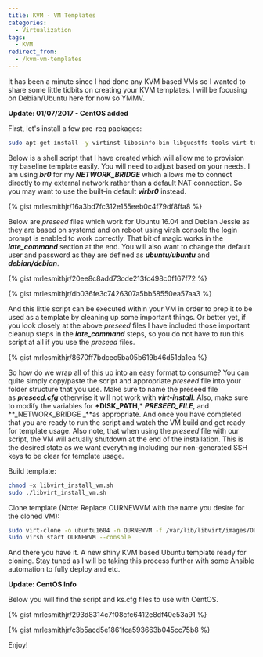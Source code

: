 ```yaml
---
title: KVM - VM Templates
categories:
  - Virtualization
tags:
  - KVM
redirect_from:
  - /kvm-vm-templates
---
```


It has been a minute since I had done any KVM based VMs so I wanted to
share some little tidbits on creating your KVM templates. I will be
focusing on Debian/Ubuntu here for now so YMMV.

**Update: 01/07/2017 - CentOS added**

First, let's install a few pre-req packages:

```bash
sudo apt-get install -y virtinst libosinfo-bin libguestfs-tools virt-top
```

Below is a shell script that I have created which will allow me to
provision my baseline template easily. You will need to adjust based on
your needs. I am using **_br0_** for my **_NETWORK_BRIDGE_** which
allows me to connect directly to my external network rather than a
default NAT connection. So you may want to use the built-in
default **_virbr0_** instead.

{% gist mrlesmithjr/16a3bd7fc312e155eeb0c4f79df8ffa8 %}

Below are _preseed_ files which work for Ubuntu 16.04 and Debian Jessie
as they are based on systemd and on reboot using virsh console the login
prompt is enabled to work correctly. That bit of magic works in the
**_late_command_** section at the end. You will also want to change the
default user and password as they are defined as **_ubuntu/ubuntu_** and
**_debian/debian_**.

{% gist mrlesmithjr/20ee8c8add73cde213fc498c0f167f72 %}

{% gist mrlesmithjr/db036fe3c7426307a5bb58550ea57aa3 %}

And this little script can be executed within your VM in order to prep
it to be used as a template by cleaning up some important things. Or
better yet, if you look closely at the above _preseed_ files I have
included those important cleanup steps in the **_late_command_** steps,
so you do not have to run this script at all if you use the _preseed_
files.

{% gist mrlesmithjr/8670ff7bdcec5ba05b619b46d51da1ea %}

So how do we wrap all of this up into an easy format to consume? You can
quite simply copy/paste the script and appropriate _preseed_ file into
your folder structure that you use. Make sure to name the preseed file
as **_preseed.cfg_** otherwise it will not work with **_virt-install_**.
Also, make sure to modify the variables
for **\*DISK_PATH**,\* **_PRESEED_FILE_**, and **_NETWORK_BRIDGE _**as
appropriate. And once you have completed that you are ready to run the
script and watch the VM build and get ready for template usage. Also
note, that when using the _preseed_ file with our script, the VM will
actually shutdown at the end of the installation. This is the desired
state as we want everything including our non-generated SSH keys to be
clear for template usage.

Build template:

```bash
chmod +x libvirt_install_vm.sh
sudo ./libvirt_install_vm.sh
```

Clone template (Note: Replace OURNEWVM with the name you desire for the
cloned VM):

```bash
sudo virt-clone -o ubuntu1604 -n OURNEWVM -f /var/lib/libvirt/images/OURNEWVM.qcow2
sudo virsh start OURNEWVM --console
```

And there you have it. A new shiny KVM based Ubuntu template ready for
cloning. Stay tuned as I will be taking this process further with some
Ansible automation to fully deploy and etc.

**Update: CentOS Info**

Below you will find the script and ks.cfg files to use with CentOS.

{% gist mrlesmithjr/293d8314c7f08cfc6412e8df40e53a91 %}

{% gist mrlesmithjr/c3b5acd5e1861fca593663b045cc75b8 %}

Enjoy!
